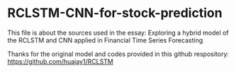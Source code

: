 # RCLSTM-CNN-for-stock-prediction
This file is about the sources used in the essay: Exploring a hybrid model of the RCLSTM and CNN applied in Financial Time Series Forecasting 

Thanks for the original model and codes provided in this github respository: https://github.com/huajay1/RCLSTM
